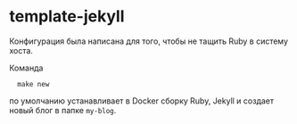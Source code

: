 # template-jekyll

Конфигурация была написана для того, чтобы не тащить Ruby в систему хоста.

Команда

```
  make new
```

по умолчанию устанавливает в Docker сборку Ruby, Jekyll
и создает новый блог в папке `my-blog`.
